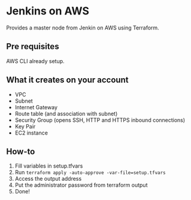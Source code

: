 # Jenkins on AWS

Provides a master node from Jenkin on AWS using Terraform.

## Pre requisites
AWS CLI already setup.

## What it creates on your account

- VPC
- Subnet
- Internet Gateway
- Route table (and association with subnet)
- Security Group (opens SSH, HTTP and HTTPS inbound connections)
- Key Pair
- EC2 instance

## How-to

1. Fill variables in setup.tfvars
2. Run `terraform apply -auto-approve -var-file=setup.tfvars`
3. Access the output address
4. Put the administrator password from terraform output
5. Done!